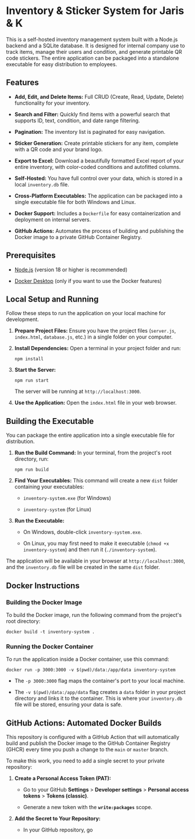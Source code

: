 
# Inventory & Sticker System for Jaris & K

This is a self-hosted inventory management system built with a Node.js backend and a SQLite database. It is designed for internal company use to track items, manage their users and condition, and generate printable QR code stickers. The entire application can be packaged into a standalone executable for easy distribution to employees.

## Features

-   **Add, Edit, and Delete Items:** Full CRUD (Create, Read, Update, Delete) functionality for your inventory.
    
-   **Search and Filter:** Quickly find items with a powerful search that supports ID, text, condition, and date range filtering.
    
-   **Pagination:** The inventory list is paginated for easy navigation.
    
-   **Sticker Generation:** Create printable stickers for any item, complete with a QR code and your brand logo.
    
-   **Export to Excel:** Download a beautifully formatted Excel report of your entire inventory, with color-coded conditions and autofitted columns.
    
-   **Self-Hosted:** You have full control over your data, which is stored in a local `inventory.db` file.
    
-   **Cross-Platform Executables:** The application can be packaged into a single executable file for both Windows and Linux.
    
-   **Docker Support:** Includes a `Dockerfile` for easy containerization and deployment on internal servers.
    
-   **GitHub Actions:** Automates the process of building and publishing the Docker image to a private GitHub Container Registry.
    

## Prerequisites

-   [Node.js](https://nodejs.org/ "null") (version 18 or higher is recommended)
    
-   [Docker Desktop](https://www.docker.com/products/docker-desktop/ "null") (only if you want to use the Docker features)
    

## Local Setup and Running

Follow these steps to run the application on your local machine for development.

1.  **Prepare Project Files:** Ensure you have the project files (`server.js`, `index.html`, `database.js`, etc.) in a single folder on your computer.
    
2.  **Install Dependencies:** Open a terminal in your project folder and run:
    
    ```
    npm install
    
    ```
    
3.  **Start the Server:**
    
    ```
    npm run start
    
    ```
    
    The server will be running at `http://localhost:3000`.
    
4.  **Use the Application:** Open the `index.html` file in your web browser.
    

## Building the Executable

You can package the entire application into a single executable file for distribution.

1.  **Run the Build Command:** In your terminal, from the project's root directory, run:
    
    ```
    npm run build
    
    ```
    
2.  **Find Your Executables:** This command will create a new `dist` folder containing your executables:
    
    -   `inventory-system.exe` (for Windows)
        
    -   `inventory-system` (for Linux)
        
3.  **Run the Executable:**
    
    -  On Windows, double-click `inventory-system.exe`.
        
    -   On Linux, you may first need to make it executable (`chmod +x inventory-system`) and then run it (`./inventory-system`).
        

The application will be available in your browser at `http://localhost:3000`, and the `inventory.db` file will be created in the same `dist` folder.

## Docker Instructions

### Building the Docker Image

To build the Docker image, run the following command from the project's root directory:

```
docker build -t inventory-system .

```

### Running the Docker Container

To run the application inside a Docker container, use this command:

```
docker run -p 3000:3000 -v $(pwd)/data:/app/data inventory-system

```

-   The `-p 3000:3000` flag maps the container's port to your local machine.
    
-   The `-v $(pwd)/data:/app/data` flag creates a `data` folder in your project directory and links it to the container. This is where your `inventory.db` file will be stored, ensuring your data is safe.
    

## GitHub Actions: Automated Docker Builds

This repository is configured with a GitHub Action that will automatically build and publish the Docker image to the GitHub Container Registry (GHCR) every time you push a change to the `main` or `master` branch.

To make this work, you need to add a single secret to your private repository:

1.  **Create a Personal Access Token (PAT):**
    
    -   Go to your GitHub **Settings** > **Developer settings** > **Personal access tokens** > **Tokens (classic)**.
        
    -   Generate a new token with the **`write:packages`** scope.
        
2.  **Add the Secret to Your Repository:**
    
    -   In your GitHub repository, go
